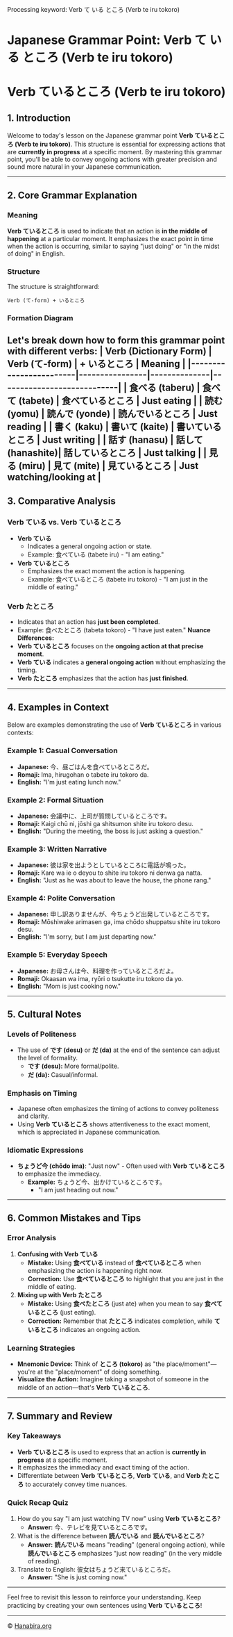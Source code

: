 Processing keyword: Verb て いる ところ (Verb te iru tokoro)
# Japanese Grammar Point: Verb て いる ところ (Verb te iru tokoro)
# Verb ているところ (Verb te iru tokoro)
## 1. Introduction
Welcome to today's lesson on the Japanese grammar point **Verb ているところ (Verb te iru tokoro)**. This structure is essential for expressing actions that are **currently in progress** at a specific moment. By mastering this grammar point, you'll be able to convey ongoing actions with greater precision and sound more natural in your Japanese communication.

---
## 2. Core Grammar Explanation
### Meaning
**Verb ているところ** is used to indicate that an action is **in the middle of happening** at a particular moment. It emphasizes the exact point in time when the action is occurring, similar to saying "just doing" or "in the midst of doing" in English.
### Structure
The structure is straightforward:
```plaintext
Verb (て-form) + いるところ
```
### Formation Diagram
Let's break down how to form this grammar point with different verbs:
| Verb (Dictionary Form) | Verb (て-form) | + いるところ | Meaning                    |
|------------------------|----------------|--------------|----------------------------|
| 食べる (taberu)         | 食べて (tabete) | 食べているところ | Just eating                |
| 読む (yomu)            | 読んで (yonde)  | 読んでいるところ  | Just reading               |
| 書く (kaku)            | 書いて (kaite)  | 書いているところ  | Just writing               |
| 話す (hanasu)          | 話して (hanashite)| 話しているところ | Just talking               |
| 見る (miru)            | 見て (mite)     | 見ているところ   | Just watching/looking at   |
---
## 3. Comparative Analysis
### Verb ている vs. Verb ているところ
- **Verb ている**
  - Indicates a general ongoing action or state.
  - Example: 食べている (tabete iru) - "I am eating."
- **Verb ているところ**
  - Emphasizes the exact moment the action is happening.
  - Example: 食べているところ (tabete iru tokoro) - "I am just in the middle of eating."
### Verb たところ
- Indicates that an action has **just been completed**.
- Example: 食べたところ (tabeta tokoro) - "I have just eaten."
**Nuance Differences:**
- **Verb ているところ** focuses on the **ongoing action at that precise moment**.
- **Verb ている** indicates a **general ongoing action** without emphasizing the timing.
- **Verb たところ** emphasizes that the action has **just finished**.
---
## 4. Examples in Context
Below are examples demonstrating the use of **Verb ているところ** in various contexts:
### Example 1: Casual Conversation
- **Japanese:** 今、昼ごはんを食べているところだ。
- **Romaji:** Ima, hirugohan o tabete iru tokoro da.
- **English:** "I'm just eating lunch now."
### Example 2: Formal Situation
- **Japanese:** 会議中に、上司が質問しているところです。
- **Romaji:** Kaigi chū ni, jōshi ga shitsumon shite iru tokoro desu.
- **English:** "During the meeting, the boss is just asking a question."
### Example 3: Written Narrative
- **Japanese:** 彼は家を出ようとしているところに電話が鳴った。
- **Romaji:** Kare wa ie o deyou to shite iru tokoro ni denwa ga natta.
- **English:** "Just as he was about to leave the house, the phone rang."
### Example 4: Polite Conversation
- **Japanese:** 申し訳ありませんが、今ちょうど出発しているところです。
- **Romaji:** Mōshiwake arimasen ga, ima chōdo shuppatsu shite iru tokoro desu.
- **English:** "I'm sorry, but I am just departing now."
### Example 5: Everyday Speech
- **Japanese:** お母さんは今、料理を作っているところだよ。
- **Romaji:** Okaasan wa ima, ryōri o tsukutte iru tokoro da yo.
- **English:** "Mom is just cooking now."
---
## 5. Cultural Notes
### Levels of Politeness
- The use of **です (desu)** or **だ (da)** at the end of the sentence can adjust the level of formality.
  - **です (desu):** More formal/polite.
  - **だ (da):** Casual/informal.
### Emphasis on Timing
- Japanese often emphasizes the timing of actions to convey politeness and clarity.
- Using **Verb ているところ** shows attentiveness to the exact moment, which is appreciated in Japanese communication.
### Idiomatic Expressions
- **ちょうど今 (chōdo ima)**: "Just now" - Often used with **Verb ているところ** to emphasize the immediacy.
  - **Example:** ちょうど今、出かけているところです。
    - "I am just heading out now."
---
## 6. Common Mistakes and Tips
### Error Analysis
1. **Confusing with Verb ている**
   - **Mistake:** Using **食べている** instead of **食べているところ** when emphasizing the action is happening right now.
   - **Correction:** Use **食べているところ** to highlight that you are just in the middle of eating.
2. **Mixing up with Verb たところ**
   - **Mistake:** Using **食べたところ** (just ate) when you mean to say **食べているところ** (just eating).
   - **Correction:** Remember that **たところ** indicates completion, while **ているところ** indicates an ongoing action.
### Learning Strategies
- **Mnemonic Device:** Think of **ところ (tokoro)** as "the place/moment"—you're at the "place/moment" of doing something.
- **Visualize the Action:** Imagine taking a snapshot of someone in the middle of an action—that's **Verb ているところ**.
---
## 7. Summary and Review
### Key Takeaways
- **Verb ているところ** is used to express that an action is **currently in progress** at a specific moment.
- It emphasizes the immediacy and exact timing of the action.
- Differentiate between **Verb ているところ**, **Verb ている**, and **Verb たところ** to accurately convey time nuances.
### Quick Recap Quiz
1. How do you say "I am just watching TV now" using **Verb ているところ**?
   - **Answer:** 今、テレビを見ているところです。
2. What is the difference between **読んでいる** and **読んでいるところ**?
   - **Answer:** **読んでいる** means "reading" (general ongoing action), while **読んでいるところ** emphasizes "just now reading" (in the very middle of reading).
3. Translate to English: 彼女はちょうど来ているところだ。
   - **Answer:** "She is just coming now."
---
Feel free to revisit this lesson to reinforce your understanding. Keep practicing by creating your own sentences using **Verb ているところ**!


---

© [Hanabira.org](https://hanabira.org)
